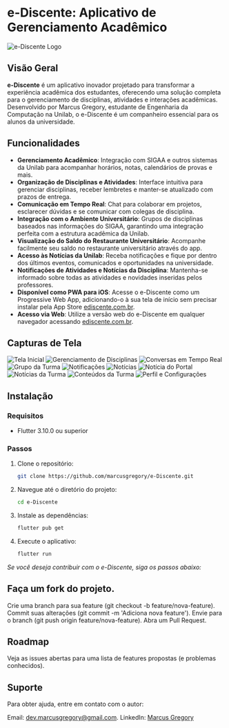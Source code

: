 
# e-Discente: Aplicativo de Gerenciamento Acadêmico

![e-Discente Logo](/screenshots/logo.png)

## Visão Geral

**e-Discente** é um aplicativo inovador projetado para transformar a experiência acadêmica dos estudantes, oferecendo uma solução completa para o gerenciamento de disciplinas, atividades e interações acadêmicas. Desenvolvido por Marcus Gregory, estudante de Engenharia da Computação na Unilab, o e-Discente é um companheiro essencial para os alunos da universidade.

## Funcionalidades

- **Gerenciamento Acadêmico**: Integração com SIGAA e outros sistemas da Unilab para acompanhar horários, notas, calendários de provas e mais.
- **Organização de Disciplinas e Atividades**: Interface intuitiva para gerenciar disciplinas, receber lembretes e manter-se atualizado com prazos de entrega.
- **Comunicação em Tempo Real**: Chat para colaborar em projetos, esclarecer dúvidas e se comunicar com colegas de disciplina.
- **Integração com o Ambiente Universitário**: Grupos de disciplinas baseados nas informações do SIGAA, garantindo uma integração perfeita com a estrutura acadêmica da Unilab.
- **Visualização do Saldo do Restaurante Universitário**: Acompanhe facilmente seu saldo no restaurante universitário através do app.
- **Acesso às Notícias da Unilab**: Receba notificações e fique por dentro dos últimos eventos, comunicados e oportunidades na universidade.
- **Notificações de Atividades e Notícias da Disciplina**: Mantenha-se informado sobre todas as atividades e novidades inseridas pelos professores.
- **Disponível como PWA para iOS**: Acesse o e-Discente como um Progressive Web App, adicionando-o à sua tela de início sem precisar instalar pela App Store [ediscente.com.br](https://ediscente.com.br).
- **Acesso via Web**: Utilize a versão web do e-Discente em qualquer navegador acessando [ediscente.com.br](https://ediscente.com.br).

## Capturas de Tela

![Tela Inicial](/screenshots/Imagem1.png)
![Gerenciamento de Disciplinas](/screenshots/Imagem2.png)
![Conversas em Tempo Real](/screenshots/Imagem3.png)
![Grupo da Turma](/screenshots/Imagem7.png)
![Notificações](/screenshots/imagem11.png)
![Notícias](/screenshots/Imagem5.png)
![Notícia do Portal](/screenshots/Imagem8.png)
![Notícias da Turma](/screenshots/Imagem6.png)
![Conteúdos da Turma](/screenshots/Imagem9.png)
![Perfil e Configurações](/screenshots/Imagem10.png)

## Instalação

### Requisitos

- Flutter 3.10.0 ou superior

### Passos

1. Clone o repositório:
   ```bash
   git clone https://github.com/marcusgregory/e-Discente.git
   ```
2. Navegue até o diretório do projeto:
   ```bash
   cd e-Discente
   ```
2. Instale as dependências:
   ```bash
   flutter pub get
   ```   
3. Execute o aplicativo:
   ```bash
   flutter run
   ```   
   
*Se você deseja contribuir com o e-Discente, siga os passos abaixo:*

## Faça um fork do projeto.
Crie uma branch para sua feature (git checkout -b feature/nova-feature).
Commit suas alterações (git commit -m 'Adiciona nova feature').
Envie para o branch (git push origin feature/nova-feature).
Abra um Pull Request.


## Roadmap
Veja as issues abertas para uma lista de features propostas (e problemas conhecidos).

## Suporte
Para obter ajuda, entre em contato com o autor:

Email: [dev.marcusgregory@gmail.com](mailto:dev.marcusgregory@gmail.com).
LinkedIn: [Marcus Gregory](https://www.linkedin.com/in/devmarcusgregory/)

